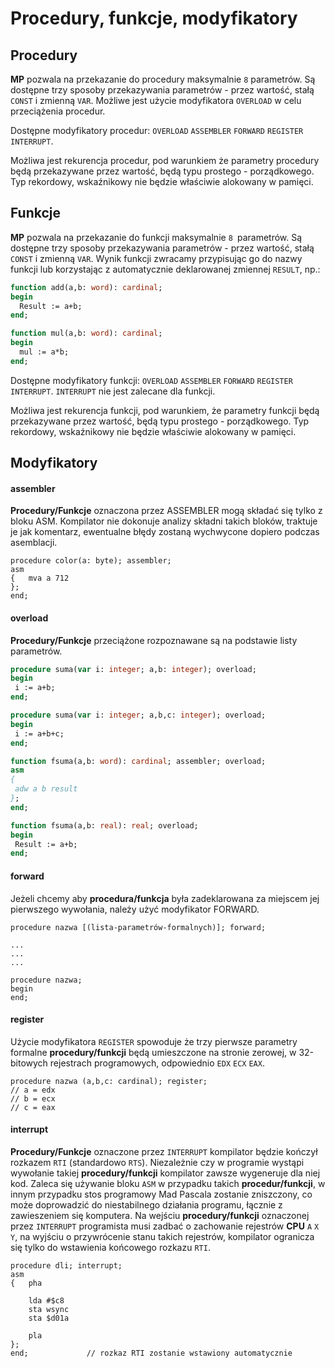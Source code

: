 # Procedury, funkcje, modyfikatory

## Procedury

**MP** pozwala na przekazanie do procedury maksymalnie `8` parametrów. Są dostępne trzy sposoby przekazywania parametrów - przez wartość, stałą `CONST` i zmienną `VAR`. Możliwe jest użycie modyfikatora `OVERLOAD` w celu przeciążenia procedur.

Dostępne modyfikatory procedur: `OVERLOAD` `ASSEMBLER` `FORWARD` `REGISTER` `INTERRUPT`.

Możliwa jest rekurencja procedur, pod warunkiem że parametry procedury będą przekazywane przez wartość, będą typu prostego - porządkowego. Typ rekordowy, wskaźnikowy nie będzie właściwie alokowany w pamięci.

## Funkcje

**MP** pozwala na przekazanie do funkcji maksymalnie `8 `parametrów. Są dostępne trzy sposoby przekazywania parametrów - przez wartość, stałą `CONST` i zmienną `VAR`. Wynik funkcji zwracamy przypisując go do nazwy funkcji lub korzystając z automatycznie deklarowanej zmiennej `RESULT`, np.:

```pascal
function add(a,b: word): cardinal;
begin
  Result := a+b;
end;

function mul(a,b: word): cardinal;
begin
  mul := a*b;
end;
```

Dostępne modyfikatory funkcji: `OVERLOAD` `ASSEMBLER` `FORWARD` `REGISTER` `INTERRUPT`. `INTERRUPT` nie jest zalecane dla funkcji.

Możliwa jest rekurencja funkcji, pod warunkiem, że parametry funkcji będą przekazywane przez wartość, będą typu prostego - porządkowego. Typ rekordowy, wskaźnikowy nie będzie właściwie alokowany w pamięci.

## Modyfikatory

#### assembler

**Procedury/Funkcje** oznaczona przez ASSEMBLER mogą składać się tylko z bloku ASM. Kompilator nie dokonuje analizy składni takich bloków, traktuje je jak komentarz, ewentualne błędy zostaną wychwycone dopiero podczas asemblacji.

    procedure color(a: byte); assembler;
    asm
    {   mva a 712
    };
    end;

#### overload

**Procedury/Funkcje** przeciążone rozpoznawane są na podstawie listy parametrów.

```pascal
procedure suma(var i: integer; a,b: integer); overload;
begin
 i := a+b;
end;

procedure suma(var i: integer; a,b,c: integer); overload;
begin
 i := a+b+c;
end;

function fsuma(a,b: word): cardinal; assembler; overload;
asm
{
 adw a b result
};
end;

function fsuma(a,b: real): real; overload;
begin
 Result := a+b;
end;
```

#### forward

Jeżeli chcemy aby **procedura/funkcja** była zadeklarowana za miejscem jej pierwszego wywołania, należy użyć modyfikator FORWARD.

```
procedure nazwa [(lista-parametrów-formalnych)]; forward;

...
...
...

procedure nazwa;
begin
end;
```

#### register

Użycie modyfikatora `REGISTER` spowoduje że trzy pierwsze parametry formalne **procedury/funkcji** będą umieszczone na stronie zerowej, w 32-bitowych rejestrach programowych, odpowiednio `EDX` `ECX` `EAX`.

    procedure nazwa (a,b,c: cardinal); register;
    // a = edx
    // b = ecx
    // c = eax

#### interrupt

**Procedury/Funkcje** oznaczone przez `INTERRUPT` kompilator będzie kończył rozkazem `RTI` (standardowo `RTS`). Niezależnie czy w programie wystąpi wywołanie takiej **procedury/funkcji** kompilator zawsze wygeneruje dla niej kod. Zaleca się używanie bloku `ASM` w przypadku takich **procedur/funkcji**, w innym przypadku stos programowy Mad Pascala zostanie zniszczony, co może doprowadzić do niestabilnego działania programu, łącznie z zawieszeniem się komputera. Na wejściu **procedury/funkcji** oznaczonej przez `INTERRUPT` programista musi zadbać o zachowanie rejestrów **CPU** `A` `X` `Y`, na wyjściu o przywrócenie stanu takich rejestrów, kompilator ogranicza się tylko do wstawienia końcowego rozkazu `RTI`.

```
procedure dli; interrupt;
asm
{   pha

    lda #$c8
    sta wsync
    sta $d01a

    pla
};
end;             // rozkaz RTI zostanie wstawiony automatycznie
```

